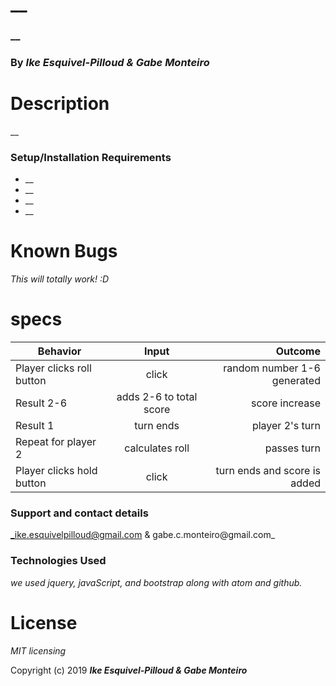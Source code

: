 # __

### __

### By _**Ike Esquivel-Pilloud & Gabe Monteiro**_

# Description

__

### Setup/Installation Requirements

* __
* __
* __
* __

# Known Bugs

_This will totally work! :D_

# specs
| Behavior        | Input           | Outcome  |
| ------------- |:-------------:| -----:|
| Player clicks roll button | click | random number 1-6 generated |
| Result 2-6 | adds 2-6 to total score | score increase |
| Result 1 | turn ends | player 2's turn |
| Repeat for player 2 | calculates roll | passes turn |
| Player clicks hold button | click | turn ends and score is added

### Support and contact details

_ike.esquivelpilloud@gmail.com & gabe.c.monteiro@gmail.com_

### Technologies Used

_we used jquery, javaScript, and bootstrap along with atom and github._

# License

_MIT licensing_

Copyright (c) 2019 **_Ike Esquivel-Pilloud & Gabe Monteiro_**

